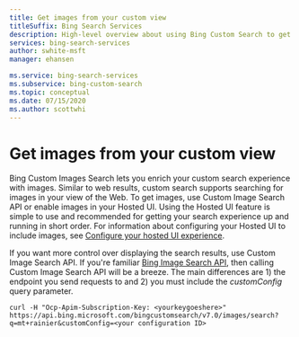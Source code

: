 ```yaml
---
title: Get images from your custom view
titleSuffix: Bing Search Services
description: High-level overview about using Bing Custom Search to get images from your custom view of the Web.
services: bing-search-services
author: swhite-msft
manager: ehansen

ms.service: bing-search-services
ms.subservice: bing-custom-search
ms.topic: conceptual
ms.date: 07/15/2020
ms.author: scottwhi
---
```


# Get images from your custom view

Bing Custom Images Search lets you enrich your custom search experience with images. Similar to web results, custom search supports searching for images in your view of the Web. To get images, use Custom Image Search API or enable images in your Hosted UI. Using the Hosted UI feature is simple to use and recommended for getting your search experience up and running in short order. For information about configuring your Hosted UI to include images, see [Configure your hosted UI experience](hosted-ui.md).

If you want more control over displaying the search results, use Custom Image Search API. If you're familiar [Bing Image Search API](../../bing-image-search/overview.md), then calling Custom Image Search API will be a breeze. The main differences are 1) the endpoint you send requests to and 2) you must include the *customConfig* query parameter.

```curl
curl -H "Ocp-Apim-Subscription-Key: <yourkeygoeshere>" https://api.bing.microsoft.com/bingcustomsearch/v7.0/images/search?q=mt+rainier&customConfig=<your configuration ID> 
```
